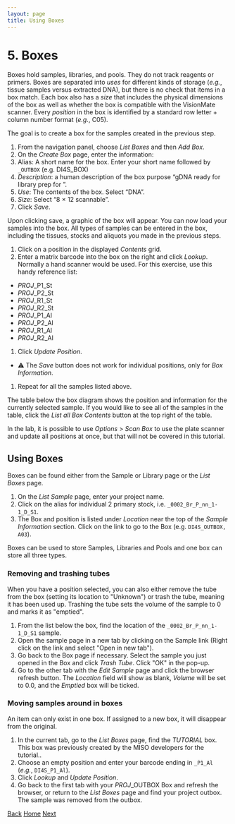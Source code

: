 ```yaml
---
layout: page
title: Using Boxes
---
```


# 5. Boxes
Boxes hold samples, libraries, and pools. They do not track reagents or
primers. Boxes are separated into _uses_ for different kinds of storage
(_e.g._, tissue samples versus extracted DNA), but there is no check
that items in a box match. Each box also has a _size_ that includes the
physical dimensions of the box as well as whether the box is compatible
with the VisionMate scanner. Every _position_ in the box is identified
by a standard row letter + column number format (_e.g._, C05).

The goal is to create a box for the samples created in the previous step.

1. From the navigation panel, choose _List Boxes_ and then _Add Box_.
1. On the _Create Box_ page, enter the information:
  1. Alias: A short name for the box. Enter your short name followed by
     `_OUTBOX` (e.g. DI4S_BOX)
  1. _Description_: a human description of the box purpose  “gDNA ready for
    library prep for <project>”.
  1. _Use_: The contents of the box. Select “DNA”.
  1. _Size_: Select “8 × 12 scannable”.
1. Click _Save_.

Upon clicking save, a graphic of the box will appear. You can now load your
samples into the box. All types of samples can be entered in the box, including
the tissues, stocks and aliquots you made in the previous steps.

1. Click on a position in the displayed _Contents_ grid.
1. Enter a matrix barcode into the box on the right and click _Lookup_.
Normally a hand scanner would be used. For this exercise, use this handy
reference list:
  * _PROJ_\_P1\_St
  * _PROJ_\_P2\_St
  * _PROJ_\_R1\_St
  * _PROJ_\_R2\_St
  * _PROJ_\_P1\_Al
  * _PROJ_\_P2\_Al
  * _PROJ_\_R1\_Al
  * _PROJ_\_R2\_Al
1. Click _Update Position_. 
  * &#9888; The _Save_ button does not work for individual positions, only for
    _Box Information_.
1. Repeat for all the samples listed above.

The table below the box diagram shows the position and information for the
currently selected sample. If you would like to see all of the samples in the
table, click the _List all Box Contents_ button at the top right of the table.

In the lab, it is possible to use _Options_ > _Scan Box_ to use the plate
scanner and update all positions at once, but that will not be covered in this
tutorial.

## Using Boxes

Boxes can be found either from the Sample or Library page or the _List Boxes_ page.

1. On the _List Sample_ page, enter your project name.
1. Click on the alias for individual 2 primary stock, i.e.
`_0002_Br_P_nn_1-1_D_S1`.
1. The Box and position is listed under _Location_ near the top of the _Sample
Information_ section. Click on the link to go to the Box (e.g. `DI4S_OUTBOX,
A03`).

Boxes can be used to store Samples, Libraries and Pools and one box can store all
three types.

### Removing and trashing tubes

When you have a position selected, you can also either remove the tube from the
box (setting its location to "Unknown") or trash the tube, meaning it has been
used up. Trashing the tube sets the volume of the sample to 0 and marks it as
"emptied".

1. From the list below the box, find the location of the
`_0002_Br_P_nn_1-1_D_S1` sample.
1. Open the sample page in a new tab by clicking on the Sample link (Right click
on the link and select "Open in new tab").
1. Go back to the Box page if necessary. Select the sample you just opened in
the Box and click _Trash Tube_. Click "OK" in the pop-up.
1. Go to the other tab with the _Edit Sample_ page and click the browser refresh
button. The _Location_ field will show as blank, _Volume_ will be set to 0.0,
and the _Emptied_ box will be ticked.

### Moving samples around in boxes

An item can only exist in one box. If assigned to a new box, it will
disappear from the original.

1. In the current tab, go to the _List Boxes_ page, find the _TUTORIAL_ box. This box was previously
created by the MISO developers for the tutorial..
1. Choose an empty position and enter your barcode ending in `_P1_Al` (_e.g._,
`DI4S_P1_Al`).
1. Click _Lookup_ and _Update Position_.
1. Go back to the first tab with your _PROJ_\_OUTBOX Box and refresh the
browser, or return to the _List Boxes_ page and find your project outbox. The
sample was removed from the outbox.


[Back](4-samples) [Home](index) [Next](6-libraries)

